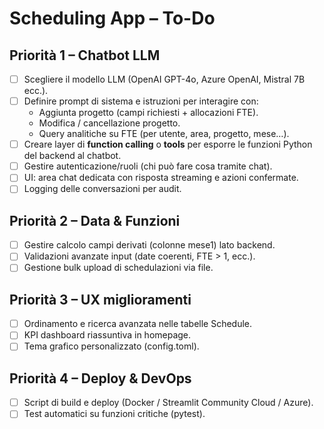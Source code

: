 # Scheduling App – To-Do

## Priorità 1 – Chatbot LLM
- [ ] Scegliere il modello LLM (OpenAI GPT-4o, Azure OpenAI, Mistral 7B ecc.).
- [ ] Definire prompt di sistema e istruzioni per interagire con:
  - Aggiunta progetto (campi richiesti + allocazioni FTE).
  - Modifica / cancellazione progetto.
  - Query analitiche su FTE (per utente, area, progetto, mese…).
- [ ] Creare layer di **function calling** o **tools** per esporre le funzioni Python del backend al chatbot.
- [ ] Gestire autenticazione/ruoli (chi può fare cosa tramite chat).
- [ ] UI: area chat dedicata con risposta streaming e azioni confermate.
- [ ] Logging delle conversazioni per audit.

## Priorità 2 – Data & Funzioni
- [ ] Gestire calcolo campi derivati (colonne mese1) lato backend.
- [ ] Validazioni avanzate input (date coerenti, FTE > 1, ecc.).
- [ ] Gestione bulk upload di schedulazioni via file.

## Priorità 3 – UX miglioramenti
- [ ] Ordinamento e ricerca avanzata nelle tabelle Schedule.
- [ ] KPI dashboard riassuntiva in homepage.
- [ ] Tema grafico personalizzato (config.toml).

## Priorità 4 – Deploy & DevOps
- [ ] Script di build e deploy (Docker / Streamlit Community Cloud / Azure). 
- [ ] Test automatici su funzioni critiche (pytest). 